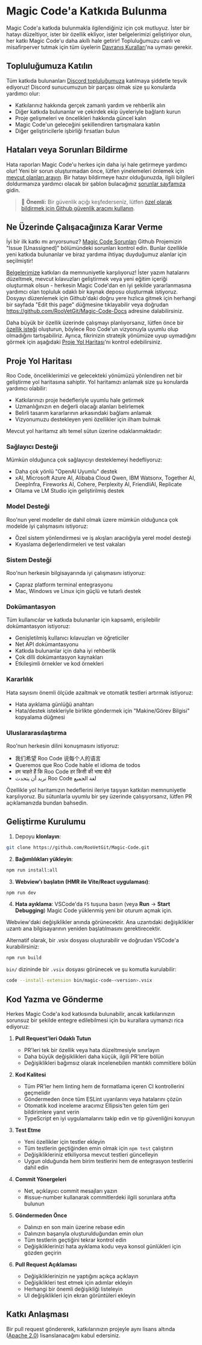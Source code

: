 # Magic Code'a Katkıda Bulunma

Magic Code'a katkıda bulunmakla ilgilendiğiniz için çok mutluyuz. İster bir hatayı düzeltiyor, ister bir özellik ekliyor, ister belgelerimizi geliştiriyor olun, her katkı Magic Code'u daha akıllı hale getirir! Topluluğumuzu canlı ve misafirperver tutmak için tüm üyelerin [Davranış Kuralları](CODE_OF_CONDUCT.md)'na uyması gerekir.

## Topluluğumuza Katılın

Tüm katkıda bulunanları [Discord topluluğumuza](https://discord.gg/roocode) katılmaya şiddetle teşvik ediyoruz! Discord sunucumuzun bir parçası olmak size şu konularda yardımcı olur:

- Katkılarınız hakkında gerçek zamanlı yardım ve rehberlik alın
- Diğer katkıda bulunanlar ve çekirdek ekip üyeleriyle bağlantı kurun
- Proje gelişmeleri ve öncelikleri hakkında güncel kalın
- Magic Code'un geleceğini şekillendiren tartışmalara katılın
- Diğer geliştiricilerle işbirliği fırsatları bulun

## Hataları veya Sorunları Bildirme

Hata raporları Magic Code'u herkes için daha iyi hale getirmeye yardımcı olur! Yeni bir sorun oluşturmadan önce, lütfen yinelemeleri önlemek için [mevcut olanları arayın](https://github.com/RooVetGit/Magic-Code/issues). Bir hatayı bildirmeye hazır olduğunuzda, ilgili bilgileri doldurmanıza yardımcı olacak bir şablon bulacağınız [sorunlar sayfamıza](https://github.com/RooVetGit/Magic-Code/issues/new/choose) gidin.

<blockquote class='warning-note'>
     🔐 <b>Önemli:</b> Bir güvenlik açığı keşfederseniz, lütfen <a href="https://github.com/RooVetGit/Magic-Code/security/advisories/new">özel olarak bildirmek için Github güvenlik aracını kullanın</a>.
</blockquote>

## Ne Üzerinde Çalışacağınıza Karar Verme

İyi bir ilk katkı mı arıyorsunuz? [Magic Code Sorunları](https://github.com/orgs/RooVetGit/projects/1) Github Projemizin "Issue [Unassigned]" bölümündeki sorunları kontrol edin. Bunlar özellikle yeni katkıda bulunanlar ve biraz yardıma ihtiyaç duyduğumuz alanlar için seçilmiştir!

[Belgelerimize](https://docs.roocode.com/) katkıları da memnuniyetle karşılıyoruz! İster yazım hatalarını düzeltmek, mevcut kılavuzları geliştirmek veya yeni eğitim içeriği oluşturmak olsun - herkesin Magic Code'dan en iyi şekilde yararlanmasına yardımcı olan topluluk odaklı bir kaynak deposu oluşturmak istiyoruz. Dosyayı düzenlemek için Github'daki doğru yere hızlıca gitmek için herhangi bir sayfada "Edit this page" düğmesine tıklayabilir veya doğrudan https://github.com/RooVetGit/Magic-Code-Docs adresine dalabilirsiniz.

Daha büyük bir özellik üzerinde çalışmayı planlıyorsanız, lütfen önce bir [özellik isteği](https://github.com/RooVetGit/Roo-Code/discussions/categories/feature-requests?discussions_q=is%3Aopen+category%3A%22Feature+Requests%22+sort%3Atop) oluşturun, böylece Roo Code'un vizyonuyla uyumlu olup olmadığını tartışabiliriz. Ayrıca, fikrinizin stratejik yönümüze uyup uymadığını görmek için aşağıdaki [Proje Yol Haritası](#proje-yol-haritası)'nı kontrol edebilirsiniz.

## Proje Yol Haritası

Roo Code, önceliklerimizi ve gelecekteki yönümüzü yönlendiren net bir geliştirme yol haritasına sahiptir. Yol haritamızı anlamak size şu konularda yardımcı olabilir:

- Katkılarınızı proje hedefleriyle uyumlu hale getirmek
- Uzmanlığınızın en değerli olacağı alanları belirlemek
- Belirli tasarım kararlarının arkasındaki bağlamı anlamak
- Vizyonumuzu destekleyen yeni özellikler için ilham bulmak

Mevcut yol haritamız altı temel sütun üzerine odaklanmaktadır:

### Sağlayıcı Desteği

Mümkün olduğunca çok sağlayıcıyı desteklemeyi hedefliyoruz:

- Daha çok yönlü "OpenAI Uyumlu" destek
- xAI, Microsoft Azure AI, Alibaba Cloud Qwen, IBM Watsonx, Together AI, DeepInfra, Fireworks AI, Cohere, Perplexity AI, FriendliAI, Replicate
- Ollama ve LM Studio için geliştirilmiş destek

### Model Desteği

Roo'nun yerel modeller de dahil olmak üzere mümkün olduğunca çok modelde iyi çalışmasını istiyoruz:

- Özel sistem yönlendirmesi ve iş akışları aracılığıyla yerel model desteği
- Kıyaslama değerlendirmeleri ve test vakaları

### Sistem Desteği

Roo'nun herkesin bilgisayarında iyi çalışmasını istiyoruz:

- Çapraz platform terminal entegrasyonu
- Mac, Windows ve Linux için güçlü ve tutarlı destek

### Dokümantasyon

Tüm kullanıcılar ve katkıda bulunanlar için kapsamlı, erişilebilir dokümantasyon istiyoruz:

- Genişletilmiş kullanıcı kılavuzları ve öğreticiler
- Net API dokümantasyonu
- Katkıda bulunanlar için daha iyi rehberlik
- Çok dilli dokümantasyon kaynakları
- Etkileşimli örnekler ve kod örnekleri

### Kararlılık

Hata sayısını önemli ölçüde azaltmak ve otomatik testleri artırmak istiyoruz:

- Hata ayıklama günlüğü anahtarı
- Hata/destek istekleriyle birlikte göndermek için "Makine/Görev Bilgisi" kopyalama düğmesi

### Uluslararasılaştırma

Roo'nun herkesin dilini konuşmasını istiyoruz:

- 我们希望 Roo Code 说每个人的语言
- Queremos que Roo Code hable el idioma de todos
- हम चाहते हैं कि Roo Code हर किसी की भाषा बोले
- نريد أن يتحدث Roo Code لغة الجميع

Özellikle yol haritamızın hedeflerini ileriye taşıyan katkıları memnuniyetle karşılıyoruz. Bu sütunlarla uyumlu bir şey üzerinde çalışıyorsanız, lütfen PR açıklamanızda bundan bahsedin.

## Geliştirme Kurulumu

1. Depoyu **klonlayın**:

```sh
git clone https://github.com/RooVetGit/Magic-Code.git
```

2. **Bağımlılıkları yükleyin**:

```sh
npm run install:all
```

3. **Webview'ı başlatın (HMR ile Vite/React uygulaması)**:

```sh
npm run dev
```

4. **Hata ayıklama**:
   VSCode'da `F5` tuşuna basın (veya **Run** → **Start Debugging**) Magic Code yüklenmiş yeni bir oturum açmak için.

Webview'daki değişiklikler anında görünecektir. Ana uzantıdaki değişiklikler uzantı ana bilgisayarının yeniden başlatılmasını gerektirecektir.

Alternatif olarak, bir .vsix dosyası oluşturabilir ve doğrudan VSCode'a kurabilirsiniz:

```sh
npm run build
```

`bin/` dizininde bir `.vsix` dosyası görünecek ve şu komutla kurulabilir:

```sh
code --install-extension bin/magic-code-<version>.vsix
```

## Kod Yazma ve Gönderme

Herkes Magic Code'a kod katkısında bulunabilir, ancak katkılarınızın sorunsuz bir şekilde entegre edilebilmesi için bu kurallara uymanızı rica ediyoruz:

1. **Pull Request'leri Odaklı Tutun**

    - PR'leri tek bir özellik veya hata düzeltmesiyle sınırlayın
    - Daha büyük değişiklikleri daha küçük, ilgili PR'lere bölün
    - Değişiklikleri bağımsız olarak incelenebilen mantıklı commitlere bölün

2. **Kod Kalitesi**

    - Tüm PR'ler hem linting hem de formatlama içeren CI kontrollerini geçmelidir
    - Göndermeden önce tüm ESLint uyarılarını veya hatalarını çözün
    - Otomatik kod inceleme aracımız Ellipsis'ten gelen tüm geri bildirimlere yanıt verin
    - TypeScript en iyi uygulamalarını takip edin ve tip güvenliğini koruyun

3. **Test Etme**

    - Yeni özellikler için testler ekleyin
    - Tüm testlerin geçtiğinden emin olmak için `npm test` çalıştırın
    - Değişiklikleriniz etkiliyorsa mevcut testleri güncelleyin
    - Uygun olduğunda hem birim testlerini hem de entegrasyon testlerini dahil edin

4. **Commit Yönergeleri**

    - Net, açıklayıcı commit mesajları yazın
    - #issue-number kullanarak commitlerdeki ilgili sorunlara atıfta bulunun

5. **Göndermeden Önce**

    - Dalınızı en son main üzerine rebase edin
    - Dalınızın başarıyla oluşturulduğundan emin olun
    - Tüm testlerin geçtiğini tekrar kontrol edin
    - Değişikliklerinizi hata ayıklama kodu veya konsol günlükleri için gözden geçirin

6. **Pull Request Açıklaması**
    - Değişikliklerinizin ne yaptığını açıkça açıklayın
    - Değişiklikleri test etmek için adımlar ekleyin
    - Herhangi bir önemli değişikliği listeleyin
    - UI değişiklikleri için ekran görüntüleri ekleyin

## Katkı Anlaşması

Bir pull request göndererek, katkılarınızın projeyle aynı lisans altında ([Apache 2.0](../LICENSE)) lisanslanacağını kabul edersiniz.
